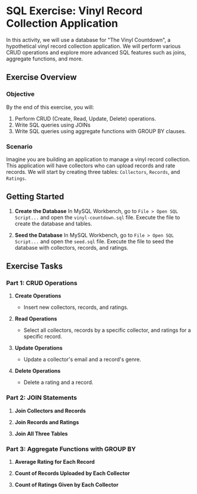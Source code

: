 # SQL Exercise: Vinyl Record Collection Application

In this activity, we will use a database for "The Vinyl Countdown", a hypothetical vinyl record collection application. We will perform various CRUD operations and explore more advanced SQL features such as joins, aggregate functions, and more.

## Exercise Overview

### Objective

By the end of this exercise, you will:
1. Perform CRUD (Create, Read, Update, Delete) operations.
2. Write SQL queries using JOINs
3. Write SQL queries using aggregate functions with GROUP BY clauses.

### Scenario

Imagine you are building an application to manage a vinyl record collection. This application will have collectors who can upload records and rate records. We will start by creating three tables: `Collectors`, `Records`, and `Ratings`.

## Getting Started

1. **Create the Database**
   In MySQL Workbench, go to `File > Open SQL Script...` and open the `vinyl-countdown.sql` file. Execute the file to create the database and tables.

2. **Seed the Database**
    In MySQL Workbench, go to `File > Open SQL Script...` and open the `seed.sql` file. Execute the file to seed the database with collectors, records, and ratings.

## Exercise Tasks

### Part 1: CRUD Operations

1. **Create Operations**
    - Insert new collectors, records, and ratings.

2. **Read Operations**
    - Select all collectors, records by a specific collector, and ratings for a specific record.

3. **Update Operations**
    - Update a collector's email and a record's genre.

4. **Delete Operations**
    - Delete a rating and a record.

### Part 2: JOIN Statements

1. **Join Collectors and Records**

2. **Join Records and Ratings**

3. **Join All Three Tables**

### Part 3: Aggregate Functions with GROUP BY

1. **Average Rating for Each Record**

2. **Count of Records Uploaded by Each Collector**

3. **Count of Ratings Given by Each Collector**
